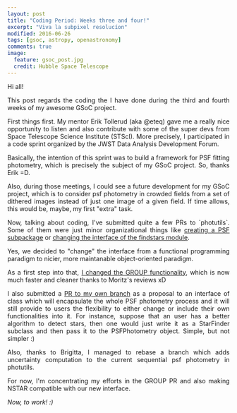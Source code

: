 ```yaml
---
layout: post
title: "Coding Period: Weeks three and four!"
excerpt: "Viva la subpixel resolucíon"
modified: 2016-06-26
tags: [gsoc, astropy, openastronomy]
comments: true
image:
  feature: gsoc_post.jpg
  credit: Hubble Space Telescope
---
```


Hi all!

<p style='text-align: justify;'>
This post regards the coding the I have done during the third and fourth
weeks of my awesome GSoC project.
</p>

<p style='text-align: justify;'>
First things first. My mentor Erik Tollerud (aka @eteq) gave me a really nice
opportunity to listen and also contribute with some of the super devs
from Space Telescope Science Institute (STScI). More precisely, I participated
in a code sprint organized by the JWST Data Analysis Development Forum.
</p>

<p style='text-align: justify;'>
Basically, the intention of this sprint was to build a framework for PSF fitting
photometry, which is precisely the subject of my GSoC project.
So, thanks Erik =D.
</p>

<p style='text-align: justify;'>
Also, during those meetings, I could see a future development for my GSoC
project, which is to consider psf photometry in crowded fields from a set
of dithered images instead of just one image of a given field. If time allows,
this would be, maybe, my first "extra" task.
</p>

<p style='text-align: justify;'>
Now, talking about coding, I've submitted quite a few PRs to `photutils`.
Some of them were just minor organizational things like <a href="https://github.com/astropy/photutils/pull/367">creating a PSF subpackage</a> or <a href="https://github.com/astropy/photutils/pull/379">changing the interface of the findstars module</a>.
</p>

<p style='text-align: justify;'>
Yes, we decided to "change" the interface from a functional programming paradigm to
nicier, more maintanable object-oriented paradigm.
</p>

<p style='text-align: justify;'>
As a first step into that, <a href="https://github.com/astropy/photutils/pull/369">I changed the GROUP functionality</a>, which is now much faster and cleaner thanks to Moritz's reviews xD
</p>

<p style='text-align: justify;'>
I also submitted a <a href="https://github.com/mirca/ze-gsoc16-photutils/pull/3">PR to my own branch</a> as a proposal to an interface of class which will encapsulate the whole
PSF photometry process and it will still provide to users the flexibility to either change or
include their own functionalities into it. For instance, suppose that an user has a better
algorithm to detect stars, then one would just write it as a StarFinder subclass and then pass it to the PSFPhotometry object. Simple, but not simpler :)
</p>

<p style='text-align: justify;'>
Also, thanks to Brigitta, I managed to rebase a branch which adds uncertainty computation to the current sequential psf photometry in photutils.
</p>

<p style='text-align: justify;'>
For now, I'm concentrating my efforts in the GROUP PR and also making NSTAR compatible with
our new interface.  
</p>

<p style='text-align: justify;'>
<i>Now, to work! :)</i>
</p>
